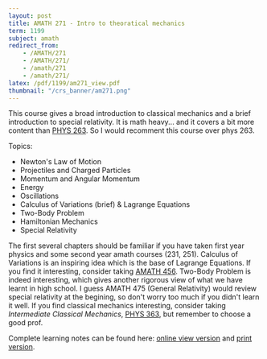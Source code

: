 ```yaml
---
layout: post
title: AMATH 271 - Intro to theoratical mechanics
term: 1199
subject: amath
redirect_from:
    - /AMATH/271
    - /AMATH/271/
    - /amath/271
    - /amath/271/
latex: /pdf/1199/am271_view.pdf
thumbnail: "/crs_banner/am271.png"
---
```


This course gives a broad introduction to classical mechanics and a brief introduction to special relativity. It is math heavy... and it covers a bit more content than [PHYS 263](https://ugradcalendar.uwaterloo.ca/courses/PHYS/263). So I would recomment this course over phys 263.

Topics:
* Newton's Law of Motion
* Projectiles and Charged Particles
* Momentum and Angular Momentum
* Energy
* Oscillations
* Calculus of Variations (brief) & Lagrange Equations
* Two-Body Problem
* Hamiltonian Mechanics
* Special Relativity

The first several chapters should be familiar if you have taken first year physics and some second year amath courses (231, 251). Calculus of Variations is an inspiring idea which is the base of Lagrange Equations. If you find it interesting, consider taking [AMATH 456](https://ugradcalendar.uwaterloo.ca/courses/AMATH/456). Two-Body Problem is indeed interesting, which gives another rigorous view of what we have learnt in high school. I guess AMATH 475 (General Relativity) would review special relativity at the begining, so don't worry too much if you didn't learn it well. If you find classical mechanics interesting, consider taking *Intermediate Classical Mechanics*, [PHYS 363](https://ugradcalendar.uwaterloo.ca/courses/PHYS/363), but remember to choose a good prof.

Complete learning notes can be found here: [online view version](/pdf/1199/am271_view.pdf) and [print version](/pdf/1199/am271_print.pdf).
